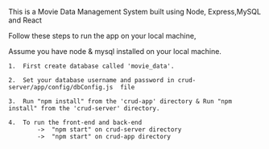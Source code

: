 This is a Movie Data Management System built using Node, Express,MySQL and React

Follow these steps to run the app on your local machine,

Assume you have node & mysql installed on your local machine.

    1.  First create database called 'movie_data'.

    2.  Set your database username and password in crud-server/app/config/dbConfig.js  file

    3.  Run "npm install" from the 'crud-app' directory & Run "npm install" from the 'crud-server' directory.

    4.  To run the front-end and back-end
            ->  "npm start" on crud-server directory
            ->  "npm start" on crud-app directory
